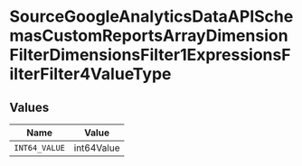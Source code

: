 # SourceGoogleAnalyticsDataAPISchemasCustomReportsArrayDimensionFilterDimensionsFilter1ExpressionsFilterFilter4ValueType


## Values

| Name          | Value         |
| ------------- | ------------- |
| `INT64_VALUE` | int64Value    |
